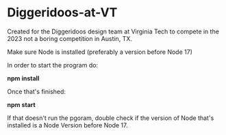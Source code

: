 # Diggeridoos-at-VT
Created for the Diggeridoos design team at Virginia Tech to compete in the 2023 not a boring competition in Austin, TX.


Make sure Node is installed (preferably a version before Node 17)


In order to start the program do:

**npm install**

Once that's finished:

**npm start**


If that doesn't run the pgoram, double check if the version of Node that's installed is a Node Version before Node 17.
